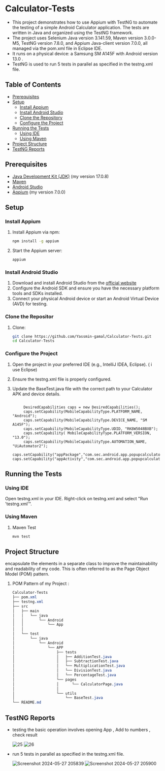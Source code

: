 # Calculator-Tests

- This project demonstrates how to use Appium with TestNG to automate the testing of a simple Android Calculator application. The tests are written in Java and organized using the TestNG framework.
- The project uses Selenium Java version 3.141.59, Maven version 3.0.0-M5, TestNG version 7.8.0, and Appium Java-client version 7.0.0, all managed via the pom.xml file in Eclipse IDE.
- It runs on a physical device: a Samsung SM A145F with Android version 13.0 .
- TestNG is used to run 5 tests in parallel as specified in the testng.xml file.


## Table of Contents
- [Prerequisites](#prerequisites)
- [Setup](#setup)
  - [Install Appium](#install-appium)
  - [Install Android Studio](#install-android-studio)
  - [Clone the Repository](#clone-the-repository)
  - [Configure the Project](#configure-the-project)
- [Running the Tests](#running-the-tests)
  - [Using IDE](#using-ide)
  - [Using Maven](#using-maven)
- [Project Structure](#project-structure)
- [TestNG Reports](#TestNG-Reports)
 


## Prerequisites

- [Java Development Kit (JDK)](https://www.oracle.com/java/technologies/javase-jdk11-downloads.html) (my version  17.0.8)
- [Maven](https://maven.apache.org/install.html)  
- [Android Studio](https://developer.android.com/studio)
- [Appium](http://appium.io/) (my version 7.0.0)


## Setup

### Install Appium

1. Install Appium via npm:

   ```sh
   npm install -g appium

2. Start the Appium server:
      ```sh
   appium

### Install Android Studio
1. Download and install Android Studio from the [official website](https://developer.android.com/studio)
2. Configure the Android SDK and ensure you have the necessary platform tools and SDKs installed.
3. Connect your physical Android device or start an Android Virtual Device (AVD) for testing.

### Clone the Repositor
1. Clone:

   ```sh
   git clone https://github.com/Yassmin-gamal/Calculator-Tests.git
   cd Calculator-Tests

### Configure the Project
1. Open the project in your preferred IDE (e.g., IntelliJ IDEA, Eclipse). ( i use Eclipse)
2. Ensure the testng.xml file is properly configured.
3. Update the BaseTest.java file with the correct path to your Calculator APK and device details.
   
   ```java(Java)
   
        DesiredCapabilities caps = new DesiredCapabilities();
        caps.setCapability(MobileCapabilityType.PLATFORM_NAME, "Android");
        caps.setCapability(MobileCapabilityType.DEVICE_NAME, "SM A145F"); 
        caps.setCapability(MobileCapabilityType.UDID, "RK8W5048BXB");
        caps.setCapability( MobileCapabilityType.PLATFORM_VERSION, "13.0");
        caps.setCapability(MobileCapabilityType.AUTOMATION_NAME, "UiAutomator2");
        
   caps.setCapability("appPackage","com.sec.android.app.popupcalculator");
   caps.setCapability("appActivity","com.sec.android.app.popupcalculator.Calculator");

## Running the Tests

### Using IDE
   Open testng.xml in your IDE.
   Right-click on testng.xml and select "Run 'testng.xml'".

### Using Maven
1. Maven Test
   ```sh
   mvn test

## Project Structure

 encapsulate the elements in a separate class to improve the maintainability and readability of my code. This is often referred to as the Page Object Model (POM) pattern. 
 
1. POM Pattern of my Project :
   ```css
   Calculator-Tests
   ├── pom.xml
   ├── testng.xml
   ├── src
   │   ├── main
   │   │   └── java
   │   │       └── Android
   │   │           └── App
   │   │       
   │   └── test
   │       └── java
   │           └── Android
   │               └── APP
   │                   ├── tests
   │                   │   ├── AdditionTest.java
   │                   │   ├── SubtractionTest.java
   │                   │   └── MultiplicationTest.java
   │                   │   └── DivisionTest.java
   │                   │   └── PercentageTest.java
   │                   └── pages
   │                   │      └── CalculatorPage.java
   │                   │    
   │                   └── utils
   │                       └── BaseTest.java
   └── README.md


## TestNG Reports

- testing the basic operation involves opening App , Add to numbers , check result

  ![25](https://github.com/Yassmin-gamal/Calculator-Tests/assets/66153260/41086a8c-37b4-4d6a-95f7-69bc891fee06)
  ![26](https://github.com/Yassmin-gamal/Calculator-Tests/assets/66153260/be13fbc3-df18-4a17-8c34-0822b7ec5ac3)


- run 5 tests in parallel as specified in the testng.xml file.

  ![Screenshot 2024-05-27 205839](https://github.com/Yassmin-gamal/Calculator-Tests/assets/66153260/c8671d87-4bad-4467-b3d6-c42b2865703a)
  ![Screenshot 2024-05-27 205900](https://github.com/Yassmin-gamal/Calculator-Tests/assets/66153260/fb828dbb-c795-489e-9c15-a97a7abd567f)
